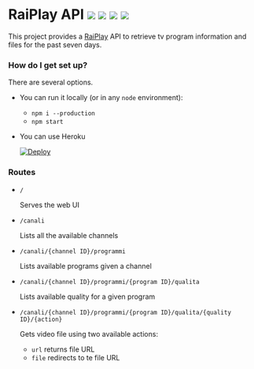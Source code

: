 # RaiPlay API [![](https://www.versioneye.com/user/projects/57dd79db037c20002d0d9c4d/badge.svg)](https://www.versioneye.com/user/projects/57dd79db037c20002d0d9c4d) ![](https://img.shields.io/codeship/66534f50-5f28-0134-88b4-7a3a89611ccb/master.svg?maxAge=2592000) [![](https://img.shields.io/codeclimate/github/maxcanna/raiapi.svg?maxAge=2592000)](https://codeclimate.com/github/maxcanna/raiapi) [![](https://img.shields.io/github/license/maxcanna/raiapi.svg?maxAge=2592000)](https://github.com/maxcanna/bicineabbiamo/blob/master/LICENSE)

This project provides a [RaiPlay](http://www.raiplay.it/) API to retrieve tv program information and files for the past seven days.

### How do I get set up? ###

There are several options.

* You can run it locally (or in any `node` environment):

  * `npm i --production`
  * `npm start`

* You can use Heroku

  [![Deploy](https://www.herokucdn.com/deploy/button.svg)](https://heroku.com/deploy)

### Routes

* `/`
  
  Serves the web UI

* `/canali`
  
  Lists all the available channels

* `/canali/{channel ID}/programmi`

  Lists available programs given a channel

* `/canali/{channel ID}/programmi/{program ID}/qualita`

  Lists available quality for a given program

* `/canali/{channel ID}/programmi/{program ID}/qualita/{quality ID}/{action}`

  Gets video file using two available actions:
  * `url` returns file URL
  * `file` redirects to te file URL
